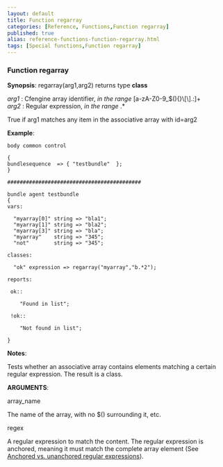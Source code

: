```yaml
---
layout: default
title: Function regarray
categories: [Reference, Functions,Function regarray]
published: true
alias: reference-functions-function-regarray.html
tags: [Special functions,Function regarray]
---
```


### Function regarray

**Synopsis**: regarray(arg1,arg2) returns type **class**

  
 *arg1* : Cfengine array identifier, *in the range*
[a-zA-Z0-9\_\$(){}\\[\\].:]+   
 *arg2* : Regular expression, *in the range* .\*   

True if arg1 matches any item in the associative array with id=arg2

**Example**:  
   

```cf3
body common control

{
bundlesequence  => { "testbundle"  };
}

###########################################

bundle agent testbundle
{
vars:

  "myarray[0]" string => "bla1";
  "myarray[1]" string => "bla2";
  "myarray[3]" string => "bla";
  "myarray"    string => "345";  
  "not"        string => "345";  

classes:

  "ok" expression => regarray("myarray","b.*2");

reports:

 ok::

    "Found in list";

 !ok::

    "Not found in list";

}
```

**Notes**:  
   

Tests whether an associative array contains elements matching a certain
regular expression. The result is a class.

**ARGUMENTS**:

array\_name

The name of the array, with no \$() surrounding it, etc.   

regex

A regular expression to match the content. The regular expression is
anchored, meaning it must match the complete array element (See
[Anchored vs. unanchored regular
expressions](#Anchored-vs_002e-unanchored-regular-expressions)).
